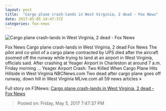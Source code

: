 ```yaml
---
layout: post
title:  "Cargo plane crash-lands in West Virginia, 2 dead - Fox News"
date: 2017-05-05 14:47:37Z
categories: fox-news
---
```


![Cargo plane crash-lands in West Virginia, 2 dead - Fox News](http://www.foxnews.com/content/dam/fox-news/logo/og-fn-foxnews.jpg)

Fox News Cargo plane crash-lands in West Virginia, 2 dead Fox News The pilot and co-pilot of a cargo plane contracted by UPS died after the aircraft zoomed off the runway while trying to land at an airport in West Virginia, officials said. After crashing at Yeager Airport in Charleston at around 7 a.m. Friday morning ... Yeager Airport Crash: Two Killed When Cargo Plane Hits Hillside in West Virginia NBCNews.com Two dead after cargo plane goes off runway, down hill in West Virginia MLive.com all 59 news articles »


Full story on F3News: [Cargo plane crash-lands in West Virginia, 2 dead - Fox News](http://www.f3nws.com/n/BjmdbG)

> Posted on: Friday, May 5, 2017 7:47:37 PM
